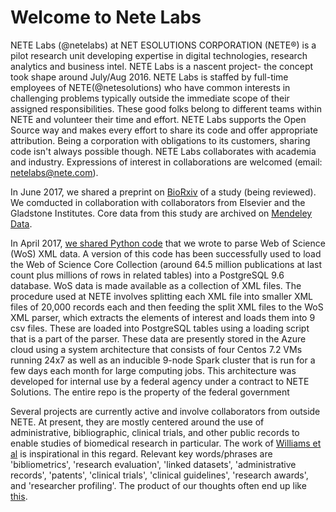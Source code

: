 # Welcome to Nete Labs

NETE Labs (@netelabs) at NET ESOLUTIONS CORPORATION (NETE®) is a pilot research unit developing expertise in digital technologies, research analytics and business intel. NETE Labs is a nascent project- the concept took shape around July/Aug 2016. NETE Labs is staffed by full-time employees of NETE(@netesolutions) who have common interests in challenging problems typically outside the immediate scope of their assigned responsibilities. These good folks belong to different teams within NETE and volunteer their time and effort. NETE Labs supports the Open Source way and makes every effort to share its code and offer appropriate attribution. Being a corporation with obligations to its customers, sharing code isn't always possible though. NETE Labs collaborates with academia and industry. Expressions of interest in collaborations are welcomed (email: netelabs@nete.com).

In June 2017, we shared a preprint on [BioRxiv](http://biorxiv.org/content/early/2017/06/14/149559) of a study (being reviewed). We comducted in collaboration with collaborators from Elsevier and the Gladstone Institutes. Core data from this study are archived on [Mendeley Data](http://dx.doi.org/10.17632/ysh53v7gpz.4).

In April 2017, [we shared Python code](https://github.com/NETESOLUTIONS/NETELabs/tree/master/WoS_XML_Parser) that we wrote to parse Web of Science (WoS) XML data. A version of this code has been successfully used to load the Web of Science Core Collection (around 64.5 million publications at last count plus millions of rows in related tables) into a PostgreSQL 9.6 database. WoS data is made
available as a collection of XML files. The procedure used at NETE involves splitting each XML file into smaller XML files of 20,000 records each and then feeding the split XML files to the WoS XML parser, which extracts the elements of interest and loads them into 9 csv files. These are loaded into PostgreSQL tables using a loading script that is a part of the parser. These data are presently stored in the Azure cloud using a system architecture that consists of four Centos 7.2 VMs running 24x7 as well as an inducible 9-node Spark cluster that is run for a few days each month for large computing jobs. This architecture was developed for internal use by a federal agency under a contract to NETE Solutions. The entire repo is the property of the federal government

Several projects are currently active and involve collaborators from outside NETE. At present, they are mostly centered around the use of administrative, bibliographic, clinical trials, and other public records to enable studies of biomedical research in particular. The work of [Williams et al](http://dx.doi.org/10.1016/j.cell.2015.09.007) is inspirational in this regard. Relevant key words/phrases are 'bibliometrics', 'research evaluation', 'linked datasets', 'administrative records', 'patents', 'clinical trials', 'clinical guidelines', 'research awards', and 'researcher profiling'. The product of our thoughts often end up like [this]().

